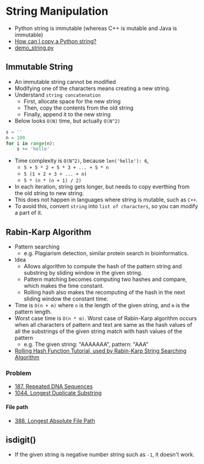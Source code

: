 # String Manipulation

- Python string is immutable (whereas C++ is mutable and Java is immutable)
- [How can I copy a Python string?](https://stackoverflow.com/questions/24804453/how-can-i-copy-a-python-string)
- [demo_string.py](https://github.com/yukikitayama/leetcode-python/blob/main/demo/demo_string.py)

## Immutable String

- An immutable string cannot be modified
- Modifying one of the characters means creating a new string.
- Understand `string concatenation`
  - First, allocate space for the new string
  - Then, copy the contents from the old string
  - Finally, append it to the new string
- Below looks `O(N)` time, but actually `O(N^2)`

```python
s = ''
n = 100
for i in range(n):
    s += 'hello'
```

- Time complexity is `O(N^2)`, because `len('hello'): 6`, 
  - `5 + 5 * 2 + 5 * 3 + ... + 5 * n`
  - `5 (1 + 2 + 3 + ... + n)`
  - `5 * (n * (n + 1) / 2)`
- In each iteration, string gets longer, but needs to copy everthing from the old string to new string.
- This does not happen in languages where string is mutable, such as `C++`.
- To avoid this, convert `string` into `list of characters`, so you can modify a part of it.

## Rabin-Karp Algorithm

- Pattern searching
  - e.g. Plagiarism detection, similar protein search in bioinformatics.
- Idea
  - Allows algorithm to compute the hash of the pattern string and substring by sliding window in the given string.
  - Pattern matching becomes computing two hashes and compare, which makes the time constant.
  - Rolling hash also makes the recomputing of the hash in the next sliding window the constant time.
- Time is `O(n + m)` where `n` is the length of the given string, and `m` is the pattern length.
- Worst case time is `O(n * m)`. Worst case of Rabin-Karp algorithm occurs when all characters of pattern and text are same as the hash values of all
  the substrings of the given string match with hash values of the pattern
  - e.g. The given string: "AAAAAAA", pattern: "AAA"
- [Rolling Hash Function Tutorial, used by Rabin-Karp String Searching Algorithm](https://www.youtube.com/watch?v=BfUejqd07yo)

### Problem

- [187. Repeated DNA Sequences](https://leetcode.com/problems/repeated-dna-sequences/)
- [1044. Longest Duplicate Substring](https://leetcode.com/problems/longest-duplicate-substring/)

#### File path

- [388. Longest Absolute File Path](https://leetcode.com/problems/longest-absolute-file-path/)

## isdigit()

- If the given string is negative number string such as `-1`, it doesn't work.